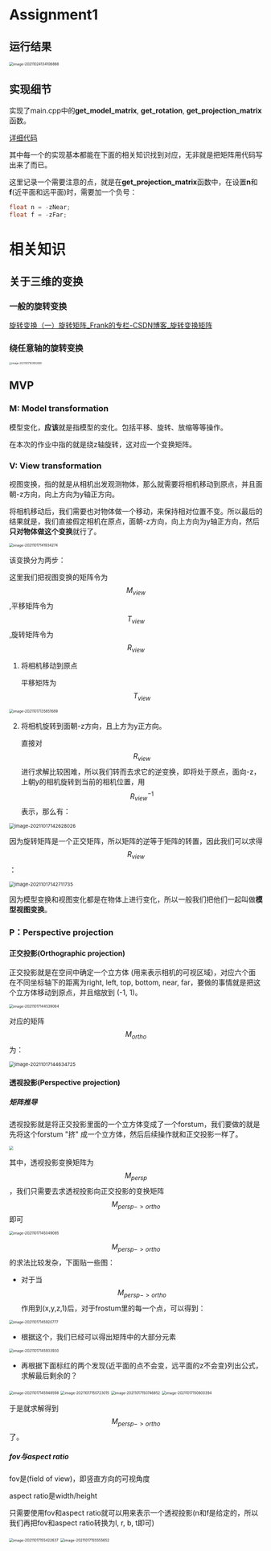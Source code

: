 <!-- toc -->
# Assignment1

## 运行结果

<img src="https://gitee.com/ljh112233/whatisthis/raw/master//static/image-20211024134106868.png" alt="image-20211024134106868" style="zoom: 50%;" />


## 实现细节

实现了main.cpp中的**get_model_matrix**, **get_rotation**, **get_projection_matrix**函数。

[详细代码](https://github.com/LJHG/GAMES101-assignments)

其中每一个的实现基本都能在下面的相关知识找到对应，无非就是把矩阵用代码写出来了而已。

这里记录一个需要注意的点，就是在**get_projection_matrix**函数中，在设置**n**和**f**(近平面和远平面)时，需要加一个负号：

```cpp
float n = -zNear;
float f = -zFar;
```




# 相关知识



## 关于三维的变换

### 一般的旋转变换

[旋转变换（一）旋转矩阵_Frank的专栏-CSDN博客_旋转变换矩阵](https://blog.csdn.net/csxiaoshui/article/details/65446125)

### 绕任意轴的旋转变换

<img src="https://gitee.com/ljh112233/whatisthis/raw/master//static/image-20211017163952680.png" alt="image-20211017163952680" style="zoom: 33%;" />

## MVP

### M: Model transformation

模型变化，**应该**就是指模型的变化。包括平移、旋转、放缩等等操作。

在本次的作业中指的就是绕z轴旋转，这对应一个变换矩阵。



### V: View transformation

视图变换，指的就是从相机出发观测物体，那么就需要将相机移动到原点，并且面朝-z方向，向上方向为y轴正方向。

将相机移动后，我们需要也对物体做一个移动，来保持相对位置不变。所以最后的结果就是，我们直接假定相机在原点，面朝-z方向，向上方向为y轴正方向，然后**只对物体做这个变换**就行了。

<img src="https://gitee.com/ljh112233/whatisthis/raw/master//static/image-20211017141934274.png" alt="image-20211017141934274" style="zoom:50%;" />

该变换分为两步：

这里我们把视图变换的矩阵令为 $$M_{view}$$ ,平移矩阵令为  $$T_{view}$$ ,旋转矩阵令为 $$R_{view}$$ 

1. 将相机移动到原点

   平移矩阵为 $$T_{view}$$

<img src="https://gitee.com/ljh112233/whatisthis/raw/master//static/image-20211017135851689.png" alt="image-20211017135851689" style="zoom:50%;" />

2. 将相机旋转到面朝-z方向，且上方为y正方向。

   直接对$$R_{view}$$ 进行求解比较困难，所以我们转而去求它的逆变换，即将处于原点，面向-z，上朝y的相机旋转到当前的相机位置，用$$R_{view}^{-1}$$表示，那么有：

<img src="https://gitee.com/ljh112233/whatisthis/raw/master//static/image-20211017142628026.png" alt="image-20211017142628026" style="zoom: 67%;" />

​		因为旋转矩阵是一个正交矩阵，所以矩阵的逆等于矩阵的转置，因此我们可以求得$$R_{view}$$：

<img src="https://gitee.com/ljh112233/whatisthis/raw/master//static/image-20211017142711735.png" alt="image-20211017142711735" style="zoom:67%;" />

因为模型变换和视图变化都是在物体上进行变化，所以一般我们把他们一起叫做**模型视图变换**。



### P：Perspective projection

#### 正交投影(Orthographic projection)

正交投影就是在空间中确定一个立方体 (用来表示相机的可视区域)，对应六个面在不同坐标轴下的距离为right, left, top, bottom, near, far，要做的事情就是把这个立方体移动到原点，并且缩放到 (-1, 1)。

<img src="https://gitee.com/ljh112233/whatisthis/raw/master//static/image-20211017144539084.png" alt="image-20211017144539084" style="zoom:50%;" />

对应的矩阵$$M_{ortho}$$ 为：

<img src="https://gitee.com/ljh112233/whatisthis/raw/master//static/image-20211017144634725.png" alt="image-20211017144634725" style="zoom:67%;" />

#### 透视投影(Perspective projection)

##### 矩阵推导

透视投影就是将正交投影里面的一个立方体变成了一个forstum，我们要做的就是先将这个forstum "挤" 成一个立方体，然后后续操作就和正交投影一样了。

<img src="https://gitee.com/ljh112233/whatisthis/raw/master//static/image-20211017144945299.png" style="zoom:50%;" />

其中，透视投影变换矩阵为 $$M_{persp}$$ ，我们只需要去求透视投影向正交投影的变换矩阵 $$M_{persp->ortho}$$ 即可

<img src="https://gitee.com/ljh112233/whatisthis/raw/master//static/image-20211017145049085.png" alt="image-20211017145049085" style="zoom:50%;" />

$$M_{persp->ortho}$$ 的求法比较发杂，下面贴一些图：

* 对于当$$M_{persp->ortho}$$ 作用到(x,y,z,1)后，对于frostum里的每一个点，可以得到：

<img src="https://gitee.com/ljh112233/whatisthis/raw/master//static/image-20211017145920777.png" alt="image-20211017145920777" style="zoom:50%;" />

* 根据这个，我们已经可以得出矩阵中的大部分元素

<img src="https://gitee.com/ljh112233/whatisthis/raw/master//static/image-20211017145933930.png" alt="image-20211017145933930" style="zoom:50%;" />

* 再根据下面标红的两个发现(近平面的点不会变，远平面的z不会变)列出公式，求解最后剩余的？

<img src="https://gitee.com/ljh112233/whatisthis/raw/master//static/image-20211017145948598.png" alt="image-20211017145948598" style="zoom:50%;" />

<img src="https://gitee.com/ljh112233/whatisthis/raw/master//static/image-20211017150723015.png" alt="image-20211017150723015" style="zoom: 50%;" />

<img src="https://gitee.com/ljh112233/whatisthis/raw/master//static/image-20211017150746852.png" alt="image-20211017150746852" style="zoom:50%;" />

<img src="https://gitee.com/ljh112233/whatisthis/raw/master//static/image-20211017150800394.png" alt="image-20211017150800394" style="zoom:50%;" />

于是就求解得到$$M_{persp->ortho}$$ 了。



##### fov与aspect ratio

fov是(field of view)，即竖直方向的可视角度

aspect ratio是width/height

只需要使用fov和aspect ratio就可以用来表示一个透视投影(n和f是给定的，所以我们再把fov和aspect ratio转换为l, r, b, t即可)



<img src="https://gitee.com/ljh112233/whatisthis/raw/master//static/image-20211017155422637.png" alt="image-20211017155422637" style="zoom:50%;" />

<img src="https://gitee.com/ljh112233/whatisthis/raw/master//static/image-20211017155555652.png" alt="image-20211017155555652" style="zoom: 50%;" />

